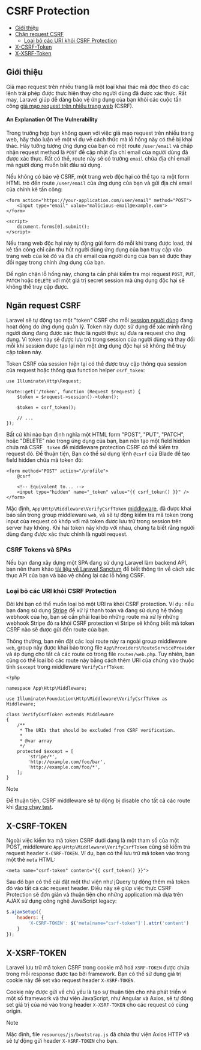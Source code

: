 # CSRF Protection

- [Giới thiệu](#csrf-introduction)
- [Chặn request CSRF](#preventing-csrf-requests)
    - [Loại bỏ các URI khỏi CSRF Protection](#csrf-excluding-uris)
- [X-CSRF-Token](#csrf-x-csrf-token)
- [X-XSRF-Token](#csrf-x-xsrf-token)

<a name="csrf-introduction"></a>
## Giới thiệu

Giả mạo request trên nhiều trang là một loại khai thác mã độc theo đó các lệnh trái phép được thực hiện thay cho người dùng đã được xác thực. Rất may, Laravel giúp dễ dàng bảo vệ ứng dụng của bạn khỏi các cuộc tấn công [giả mạo request trên nhiều trang web](https://en.wikipedia.org/wiki/Cross-site_request_forgery) (CSRF).

<a name="csrf-explanation"></a>
#### An Explanation Of The Vulnerability

Trong trường hợp bạn không quen với việc giả mạo request trên nhiều trang web, hãy thảo luận về một ví dụ về cách thức mà lỗ hổng này có thể bị khai thác. Hãy tưởng tượng ứng dụng của bạn có một route `/user/email` và chấp nhận request method là `POST` để cập nhật địa chỉ email của người dùng đã được xác thực. Rất có thể, route này sẽ có trường `email` chứa địa chỉ email mà người dùng muốn bắt đầu sử dụng.

Nếu không có bảo vệ CSRF, một trang web độc hại có thể tạo ra một form HTML trỏ đến route `/user/email` của ứng dụng của bạn và gửi địa chỉ email của chính kẻ tấn công:

```blade
<form action="https://your-application.com/user/email" method="POST">
    <input type="email" value="malicious-email@example.com">
</form>

<script>
    document.forms[0].submit();
</script>
```

 Nếu trang web độc hại này tự động gửi form đó mỗi khi trang được load, thì kẻ tấn công chỉ cần thu hút người dùng ứng dụng của bạn truy cập vào trang web của kẻ đó và địa chỉ email của người dùng của bạn sẽ được thay đổi ngay trong chính ứng dụng của bạn.

 Để ngăn chặn lỗ hổng này, chúng ta cần phải kiểm tra mọi request `POST`, `PUT`, `PATCH` hoặc `DELETE` với một giá trị secret session mà ứng dụng độc hại sẽ không thể truy cập được.

<a name="preventing-csrf-requests"></a>
## Ngăn request CSRF

Laravel sẽ tự động tạo một "token" CSRF cho mỗi [session người dùng](/docs/{{version}}/session) đang hoạt động do ứng dụng quản lý. Token này được sử dụng để xác minh rằng người dùng đang được xác thực là người thực sự đưa ra request cho ứng dụng. Vì token này sẽ được lưu trữ trong session của người dùng và thay đổi mỗi khi session được tạo lại nên một ứng dụng độc hại sẽ không thể truy cập token này.

Token CSRF của session hiện tại có thể được truy cập thông qua session của request hoặc thông qua function helper `csrf_token`:

    use Illuminate\Http\Request;

    Route::get('/token', function (Request $request) {
        $token = $request->session()->token();

        $token = csrf_token();

        // ...
    });

Bất cứ khi nào bạn định nghĩa một HTML form "POST", "PUT", "PATCH", hoặc "DELETE" nào trong ứng dụng của bạn, bạn nên tạo một field hidden chứa mã CSRF `_token` để middleware protection CSRF có thể kiểm tra request đó. Để thuận tiện, Bạn có thể sử dụng lệnh `@csrf` của Blade để tạo field hidden chứa mã token đó:

```blade
<form method="POST" action="/profile">
    @csrf

    <!-- Equivalent to... -->
    <input type="hidden" name="_token" value="{{ csrf_token() }}" />
</form>
```

Mặc định, `App\Http\Middleware\VerifyCsrfToken` [middleware](/docs/{{version}}/middleware), đã được khai báo sẵn trong group middleware `web`, và sẽ tự động kiểm tra mã token trong input của request có khớp với mã token được lưu trữ trong session trên server hay không. Khi hai token này khớp với nhau, chúng ta biết rằng người dùng đang được xác thực chính là người request.

<a name="csrf-tokens-and-spas"></a>
### CSRF Tokens và SPAs

Nếu bạn đang xây dựng một SPA đang sử dụng Laravel làm backend API, bạn nên tham khảo [tài liệu về Laravel Sanctum](/docs/{{version}}/sanctum) để biết thông tin về cách xác thực API của bạn và bảo vệ chống lại các lỗ hổng CSRF.

<a name="csrf-excluding-uris"></a>
### Loại bỏ các URI khỏi CSRF Protection

Đôi khi bạn có thể muốn loại bỏ một URI ra khỏi CSRF protection. Ví dụ: nếu bạn đang sử dụng [Stripe](https://stripe.com) để xử lý thanh toán và đang sử dụng hệ thống webhook của họ, bạn sẽ cần phải loại bỏ những route mà xử lý những webhook Stripe đó ra khỏi CSRF protection vì Stripe sẽ không biết mã token CSRF nào sẽ được gửi đến route của bạn.

Thông thường, bạn nên đặt các loại route này ra ngoài group middleware `web`, group này được khai báo trong file `App\Providers\RouteServiceProvider` và áp dụng cho tất cả các route có trong file `routes/web.php`. Tuy nhiên, bạn cũng có thể loại bỏ các route này bằng cách thêm URI của chúng vào thuộc tính `$except` trong middleware `VerifyCsrfToken`:

    <?php

    namespace App\Http\Middleware;

    use Illuminate\Foundation\Http\Middleware\VerifyCsrfToken as Middleware;

    class VerifyCsrfToken extends Middleware
    {
        /**
         * The URIs that should be excluded from CSRF verification.
         *
         * @var array
         */
        protected $except = [
            'stripe/*',
            'http://example.com/foo/bar',
            'http://example.com/foo/*',
        ];
    }

> [!NOTE]
> Để thuận tiện, CSRF middleware sẽ tự động bị disable cho tất cả các route khi [đang chạy test](/docs/{{version}}/testing).

<a name="csrf-x-csrf-token"></a>
## X-CSRF-TOKEN

Ngoài việc kiểm tra mã token CSRF dưới dạng là một tham số của một POST, middleware `App\Http\Middleware\VerifyCsrfToken` cũng sẽ kiểm tra request header `X-CSRF-TOKEN`. Ví dụ, bạn có thể lưu trữ mã token vào trong một thẻ `meta` HTML:

```blade
<meta name="csrf-token" content="{{ csrf_token() }}">
```

Sau đó bạn có thể cài đặt một thư viện như jQuery tự động thêm mã token đó vào tất cả các request header. Điều này sẽ giúp việc thực CSRF Protection sẽ đơn giản và thuận tiện cho những application mà dựa trên AJAX sử dụng công nghệ JavaScript legacy:

```js
$.ajaxSetup({
    headers: {
        'X-CSRF-TOKEN': $('meta[name="csrf-token"]').attr('content')
    }
});
```

<a name="csrf-x-xsrf-token"></a>
## X-XSRF-TOKEN

Laravel lưu trữ mã token CSRF trong cookie mã hoá `XSRF-TOKEN` được chứa trong mỗi response được tạo bởi framework. Bạn có thể sử dụng giá trị cookie này để set vào request header `X-XSRF-TOKEN`.

Cookie này được gửi về chủ yếu là tạo sự thuận tiện cho nhà phát triển vì một số framework và thư viện JavaScript, như Angular và Axios, sẽ tự động set giá trị của nó vào trong header `X-XSRF-TOKEN` cho các request có cùng origin.

> [!NOTE]
> Mặc định, file `resources/js/bootstrap.js` đã chứa thư viện Axios HTTP và sẽ tự động gửi header `X-XSRF-TOKEN` cho bạn.
